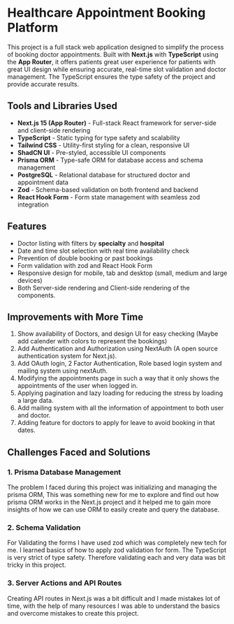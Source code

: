 # Healthcare Appointment Booking Platform

This project is a full stack web application designed to simplify the process of booking doctor appointments.
Built with **Next.js** with **TypeScript** using the **App Router**, it offers patients great user experience for patients with great UI design while ensuring accurate, real-time slot validation and doctor management. The TypeScript ensures the
type safety of the project and provide accurate results.

## Tools and Libraries Used

- **Next.js 15 (App Router)** - Full-stack React framework for server-side and client-side rendering
- **TypeScript** - Static typing for type safety and scalability
- **Tailwind CSS** - Utility-first styling for a clean, responsive UI
- **ShadCN UI** - Pre-styled, accessible UI components
- **Prisma ORM** - Type-safe ORM for database access and schema management
- **PostgreSQL** - Relational database for structured doctor and appointment data
- **Zod** - Schema-based validation on both frontend and backend
- **React Hook Form** - Form state management with seamless zod integration

## Features

- Doctor listing with filters by **specialty** and **hospital**
- Date and time slot selection with real time availability check
- Prevention of double booking or past bookings
- Form validation with zod and React Hook Form
- Responsive design for mobile, tab and desktop (small, medium and large devices)
- Both Server-side rendering and Client-side rendering of the components.

## Improvements with More Time

1. Show availability of Doctors, and design UI for easy checking (Maybe add calender with colors to represent the bookings)
2. Add Authentication and Authorization using NextAuth (A open source authentication system for Next.js).
3. Add OAuth login, 2 Factor Authentication, Role based login system and mailing system using nextAuth.
4. Modifying the appointments page in such a way that it only shows the appointments of the user when logged in.
5. Applying pagination and lazy loading for reducing the stress by loading a large data.
6. Add mailing system with all the information of appointment to both user and doctor.
7. Adding feature for doctors to apply for leave to avoid booking in that dates.

## Challenges Faced and Solutions

### 1. Prisma Database Management

The problem I faced during this project was initializing and managing the prisma ORM, This was something new for me to explore and find out how prisma ORM works in the Next.js project and it helped me to gain more insights of how we can use ORM to easily create and query the database.

### 2. Schema Validation

For Validating the forms I have used zod which was completely new tech for me. I learned basics of how to apply zod validation for form. The TypeScript is very strict of type safety. Therefore validating each and very data was bit tricky in this project.

### 3. Server Actions and API Routes

Creating API routes in Next.js was a bit difficult and I made mistakes lot of time, with the help of many resources I was able to understand the basics and overcome mistakes to create this project.

